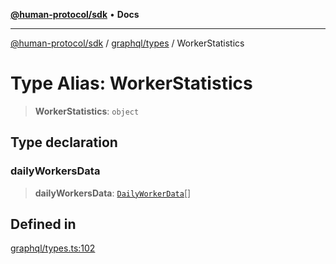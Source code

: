 [**@human-protocol/sdk**](../../../README.md) • **Docs**

***

[@human-protocol/sdk](../../../modules.md) / [graphql/types](../README.md) / WorkerStatistics

# Type Alias: WorkerStatistics

> **WorkerStatistics**: `object`

## Type declaration

### dailyWorkersData

> **dailyWorkersData**: [`DailyWorkerData`](DailyWorkerData.md)[]

## Defined in

[graphql/types.ts:102](https://github.com/humanprotocol/human-protocol/blob/c89cf662f1f49999499468fbc2c62e830c1f474a/packages/sdk/typescript/human-protocol-sdk/src/graphql/types.ts#L102)

